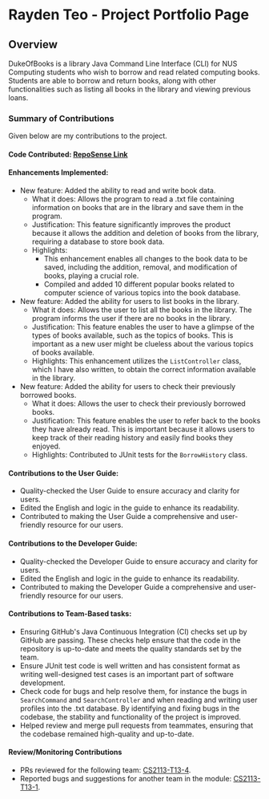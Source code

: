 # Rayden Teo - Project Portfolio Page

## Overview
DukeOfBooks is a library Java Command Line Interface (CLI) for NUS Computing students who wish to borrow and read related computing books. Students are able to borrow and return books, along with other functionalities such as listing all books in the library and viewing previous loans.

### Summary of Contributions
Given below are my contributions to the project.

#### Code Contributed: [RepoSense Link](https://nus-cs2113-ay2223s2.github.io/tp-dashboard/?search=&sort=groupTitle&sortWithin=title&timeframe=commit&mergegroup=&groupSelect=groupByRepos&breakdown=true&checkedFileTypes=docs~functional-code~test-code~other&since=2023-02-17&tabOpen=true&tabType=authorship&tabAuthor=raydent30&tabRepo=AY2223S2-CS2113-F10-4%2Ftp%5Bmaster%5D&authorshipIsMergeGroup=false&authorshipFileTypes=docs~functional-code~test-code&authorshipIsBinaryFileTypeChecked=false&authorshipIsIgnoredFilesChecked=false)

#### Enhancements Implemented:
* New feature: Added the ability to read and write book data.
  * What it does: Allows the program to read a .txt file containing information on books that are in the library and save them in the program.
  * Justification: This feature significantly improves the product because it allows the addition and deletion of books from the library, requiring a database to store book data.
  * Highlights: 
    * This enhancement enables all changes to the book data to be saved, including the addition, removal, and modification of books, playing a crucial role.
    * Compiled and added 10 different popular books related to computer science of various topics into the book database.
* New feature: Added the ability for users to list books in the library.
  * What it does: Allows the user to list all the books in the library. The program informs the user if there are no books in the library.
  * Justification: This feature enables the user to have a glimpse of the types of books available, such as the topics of books. This is important as a new user might be clueless about the various topics of books available.
  * Highlights: This enhancement utilizes the `ListController` class, which I have also written, to obtain the correct information available in the library.
* New feature: Added the ability for users to check their previously borrowed books.
  * What it does: Allows the user to check their previously borrowed books.
  * Justification: This feature enables the user to refer back to the books they have already read. This is important because it allows users to keep track of their reading history and easily find books they enjoyed.
  * Highlights: Contributed to JUnit tests for the `BorrowHistory` class.

#### Contributions to the User Guide:
* Quality-checked the User Guide to ensure accuracy and clarity for users. 
* Edited the English and logic in the guide to enhance its readability. 
* Contributed to making the User Guide a comprehensive and user-friendly resource for our users.

#### Contributions to the Developer Guide:
* Quality-checked the Developer Guide to ensure accuracy and clarity for users.
* Edited the English and logic in the guide to enhance its readability.
* Contributed to making the Developer Guide a comprehensive and user-friendly resource for our users.

#### Contributions to Team-Based tasks:
* Ensuring GitHub's Java Continuous Integration (CI) checks set up by GitHub are passing. These checks help ensure that the code in the repository is up-to-date and meets the quality standards set by the team.
* Ensure JUnit test code is well written and has consistent format as writing well-designed test cases is an important part of software development.
* Check code for bugs and help resolve them, for instance the bugs in `SearchCommand` and `SearchController` and when reading and writing user profiles into the .txt database. By identifying and fixing bugs in the codebase, the stability and functionality of the project is improved.
* Helped review and merge pull requests from teammates, ensuring that the codebase remained high-quality and up-to-date.


#### Review/Monitoring Contributions
* PRs reviewed for the following team: [CS2113-T13-4](https://github.com/nus-cs2113-AY2223S2/tp/pull/3).
* Reported bugs and suggestions for another team in the module: [CS2113-T13-1](https://github.com/raydent30/ped/issues).
